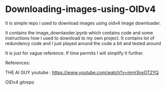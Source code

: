 # Downloading-images-using-OIDv4

It is simple repo i used to download images using oidv4 image downloader.

It contains the image_downlaoder.ipynb which contains code and some instructions how I used to download to my own project. It contains lot of redundency code and I just played around the code a bit and tested around

It is just for vague reference. If time permits I will simplify it further.

References:

THE AI GUY youtube : https://www.youtube.com/watch?v=mmj3nxGT2YQ

OIDv4 gitrepo

